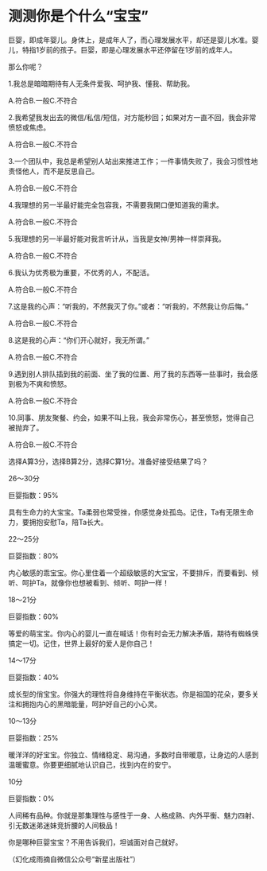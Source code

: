 # 测测你是个什么“宝宝”

巨婴，即成年婴儿。身体上，是成年人了，而心理发展水平，却还是婴儿水准。婴儿，特指1岁前的孩子。巨婴，即是心理发展水平还停留在1岁前的成年人。 

那么你呢？ 

1.我总是暗暗期待有人无条件爱我、呵护我、懂我、帮助我。 

A.符合B.一般C.不符合 

2.我希望我发出去的微信/私信/短信，对方能秒回；如果对方一直不回，我会非常愤怒或焦虑。 

A.符合B.一般C.不符合 

3.一个团队中，我总是希望别人站出来推进工作；一件事情失败了，我会习惯性地责怪他人，而不是反思自己。 

A.符合B.一般C.不符合 

4.我理想的另一半最好能完全包容我，不需要我開口便知道我的需求。 

A.符合B.一般C.不符合 

5.我理想的另一半最好能对我言听计从，当我是女神/男神一样崇拜我。 

A.符合B.一般C.不符合 

6.我认为优秀极为重要，不优秀的人，不配活。 

A.符合B.一般C.不符合 

7.这是我的心声：“听我的，不然我灭了你。”或者：“听我的，不然我让你后悔。” 

A.符合B.一般C.不符合 

8.这是我的心声：“你们开心就好，我无所谓。” 

A.符合B.一般C.不符合 

9.遇到别人排队插到我的前面、坐了我的位置、用了我的东西等一些事时，我会感到极为不爽和愤怒。 

A.符合B.一般C.不符合 

10.同事、朋友聚餐、约会，如果不叫上我，我会非常伤心，甚至愤怒，觉得自己被抛弃了。 

A.符合B.一般C.不符合 

选择A算3分，选择B算2分，选择C算1分。准备好接受结果了吗？ 

26～30分 

巨婴指数：95% 

具有生命力的大宝宝。Ta柔弱也常受挫，你感觉身处孤岛。记住，Ta有无限生命力，要拥抱安慰Ta，陪Ta长大。 

22～25分 

巨婴指数：80% 

内心敏感的乖宝宝。你心里住着一个超级敏感的大宝宝，不要排斥，而要看到、倾听、呵护Ta，就像你也想被看到、倾听、呵护一样！ 

18～21分 

巨婴指数：60% 

等爱的萌宝宝。你内心的婴儿一直在喊话！你有时会无力解决矛盾，期待有蜘蛛侠搞定一切。记住，世界上最好的爱人是你自己！ 

14～17分 

巨婴指数：40% 

成长型的俏宝宝。你强大的理性将自身维持在平衡状态。你是祖国的花朵，要多关注和拥抱内心的黑暗能量，呵护好自己的小心灵。 

10～13分 

巨婴指数：25% 

暖洋洋的好宝宝。你独立、情绪稳定、易沟通，多数时自带暖意，让身边的人感到温暖蜜意。你要更细腻地认识自己，找到内在的安宁。 

10分 

巨婴指数：0% 

人间稀有品种。你就是那集理性与感性于一身、人格成熟、内外平衡、魅力四射、引无数迷弟迷妹竞折腰的人间极品！ 

你是哪种巨婴宝宝？不用告诉我们，坦诚面对自己就好。 

（幻化成雨摘自微信公众号“新星出版社”）